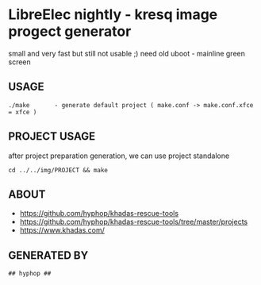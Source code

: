 # LibreElec nightly - kresq image progect generator

small and very fast but still not usable ;)
need old uboot - mainline green screen

## USAGE

    ./make       - generate default project ( make.conf -> make.conf.xfce = xfce )

## PROJECT USAGE

after project preparation generation, we can use project standalone

    cd ../../img/PROJECT && make

## ABOUT 

+ https://github.com/hyphop/khadas-rescue-tools
+ https://github.com/hyphop/khadas-rescue-tools/tree/master/projects
+ https://www.khadas.com/

## GENERATED BY

    ## hyphop ##

